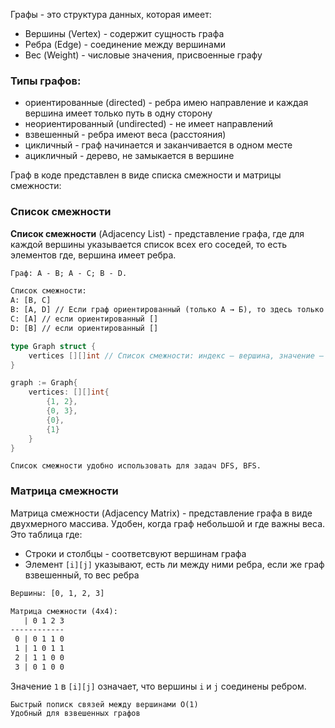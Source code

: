 Графы - это структура данных, которая имеет:
- Вершины (Vertex) - содержит сущность графа
- Ребра (Edge) - соединение между вершинами
- Вес (Weight) - числовые значения, присвоенные графу

### Типы графов:
- ориентированные (directed) - ребра имею направление и каждая вершина имеет только путь в одну сторону
- неориентированный (undirected) - не имеет направлений
- взвешенный - ребра имеют веса (расстояния)
- цикличный - граф начинается и заканчивается в одном месте
- ацикличный - дерево, не замыкается в вершине

Граф в коде представлен в виде списка смежности и матрицы смежности:
### Список смежности
**Список смежности** (Adjacency List) - представление графа, где для каждой вершины указывается список всех его соседей, то есть элементов где, вершина имеет ребра.

```txt
Граф: A - B; A - C; B - D.

Список смежности: 
A: [B, C]
B: [A, D] // Если граф ориентированный (только А → Б), то здесь только [А]?
C: [A] // если ориентированный []
D: [B] // если ориентированный []
```

```go
type Graph struct {
	vertices [][]int // Список смежности: индекс — вершина, значение — её соседи
}

graph := Graph{
	vertices: [][]int{
		{1, 2},
		{0, 3},
		{0},
		{1}
	}
}
```

	Список смежности удобно использовать для задач DFS, BFS.

### Матрица смежности
Матрица смежности (Adjacency Matrix) - представление графа в виде двухмерного массива. Удобен, когда граф небольшой и где важны веса.
Это таблица где:
- Строки и столбцы - соответсвуют вершинам графа
- Элемент `[i][j]` указывают, есть ли между ними ребра, если же граф взвешенный, то вес ребра
```txt
Вершины: [0, 1, 2, 3]

Матрица смежности (4x4):
   | 0 1 2 3
------------
 0 | 0 1 1 0
 1 | 1 0 1 1
 2 | 1 1 0 0
 3 | 0 1 0 0
```
Значение `1` в `[i][j]` означает, что вершины `i` и `j` соединены ребром.

	Быстрый пописк связей между вершинами O(1)
	Удобный для взвешенных графов 